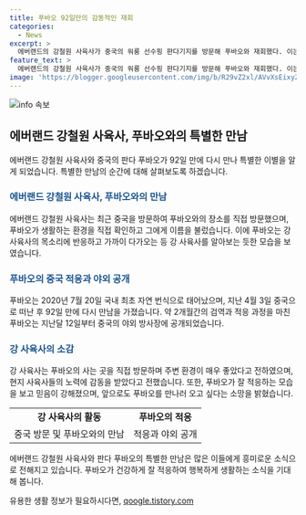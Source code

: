 ```yaml
---
title: 푸바오 92일만의 감동적인 재회
categories:
  - News
excerpt: >
  에버랜드의 강철원 사육사가 중국의 워룽 선수핑 판다기지를 방문해 푸바오와 재회했다. 이는 푸바오가 국내 최초 자연 번식으로 태어난 후 중국으로 떠난 지 92일 만에 이뤄진 것으로 전해졌다. 강 사육사는 푸바오의 생활 환경을 직접 보고 적응 상태를 확인했으며, 푸바오 역시 강 사육사를 알아보는 듯한 반응을 보였다. 이에 강 사육사는 푸바오가 잘 적응하고 있어 놀라웠고, 미래에도 만날 기회가 있으면 가고 싶다고 전했다.
feature_text: >
  에버랜드의 강철원 사육사가 중국의 워룽 선수핑 판다기지를 방문해 푸바오와 재회했다. 이는 푸바오가 국내 최초 자연 번식으로 태어난 후 중국으로 떠난 지 92일 만에 이뤄진 것으로 전해졌다. 강 사육사는 푸바오의 생활 환경을 직접 보고 적응 상태를 확인했으며, 푸바오 역시 강 사육사를 알아보는 듯한 반응을 보였다. 이에 강 사육사는 푸바오가 잘 적응하고 있어 놀라웠고, 미래에도 만날 기회가 있으면 가고 싶다고 전했다.
image: 'https://blogger.googleusercontent.com/img/b/R29vZ2xl/AVvXsEixyZcFfHzMRdzZMjFBmAUKJYCLCGyLL1o632UiGVXcaFdKo_bkvkuCioo0uUKlGfBVcT3P84aROyZIXSBEx3Aw5nCQ3pTgDom1WDC4m8eifvWiAmWEEVb4x6G_l8C0QH225ldMjyaFvpxGEBGNO37VmDTDMHGhJPq73UglMfDca1-0aw/s1600/blogspot.png'
---
```


<p><img src="https://blogger.googleusercontent.com/img/b/R29vZ2xl/AVvXsEixyZcFfHzMRdzZMjFBmAUKJYCLCGyLL1o632UiGVXcaFdKo_bkvkuCioo0uUKlGfBVcT3P84aROyZIXSBEx3Aw5nCQ3pTgDom1WDC4m8eifvWiAmWEEVb4x6G_l8C0QH225ldMjyaFvpxGEBGNO37VmDTDMHGhJPq73UglMfDca1-0aw/s1600/blogspot.png" alt="info 속보" /></p>

<h2 data-ke-size="size26">에버랜드 강철원 사육사, 푸바오와의 특별한 만남</h2>

<p data-ke-size="size16">에버랜드 강철원 사육사와 중국의 판다 푸바오가 92일 만에 다시 만나 특별한 이별을 알게 되었습니다. 특별한 만남의 순간에 대해 살펴보도록 하겠습니다.</p>

<h3><b><span style="color: #1a5490;">에버랜드 강철원 사육사, 푸바오와의 만남</span></b></h3>

<p data-ke-size="size16">에버랜드 강철원 사육사는 최근 중국을 방문하여 푸바오와의 장소를 직접 방문했으며, 푸바오가 생활하는 환경을 직접 확인하고 그에게 이름을 불렀습니다. 이에 푸바오는 강 사육사의 목소리에 반응하고 가까이 다가오는 등 강 사육사를 알아보는 듯한 모습을 보였습니다.</p>

<h3><b><span style="color: #1a5490;">푸바오의 중국 적응과 야외 공개</span></b></h3>

<p data-ke-size="size16">푸바오는 2020년 7월 20일 국내 최초 자연 번식으로 태어났으며, 지난 4월 3일 중국으로 떠난 후 92일 만에 다시 만남을 가졌습니다. 약 2개월간의 검역과 적응 과정을 마친 푸바오는 지난달 12일부터 중국의 야외 방사장에 공개되었습니다.</p>

<h3><b><span style="color: #1a5490;">강 사육사의 소감</span></b></h3>

<p data-ke-size="size16">강 사육사는 푸바오의 사는 곳을 직접 방문하며 주변 환경이 매우 좋았다고 전하였으며, 현지 사육사들의 노력에 감동을 받았다고 전했습니다. 또한, 푸바오가 잘 적응하는 모습을 보고 믿음이 강해졌으며, 앞으로도 푸바오를 만나러 오고 싶다는 소망을 밝혔습니다.</p>

<table>
  <tbody>
    <tr>
      <td style="text-align: center; height: 17px;"><b>강 사육사의 활동</b></td>
      <td style="text-align: center; height: 17px;"><b>푸바오의 적응</b></td>
    </tr>
    <tr>
      <td style="text-align: center; height: 17px;">중국 방문 및 푸바오와의 만남</td>
      <td style="text-align: center; height: 17px;">적응과 야외 공개</td>
    </tr>
  </tbody>
</table>

<p data-ke-size="size16">에버랜드 강철원 사육사와 판다 푸바오의 특별한 만남은 많은 이들에게 흥미로운 소식으로 전해지고 있습니다. 푸바오가 건강하게 잘 적응하여 행복하게 생활하는 소식을 기대해 봅니다.</p>
유용한 생활 정보가 필요하시다면, <a href="https://qoogle.tistory.com" rel="dofollow">qoogle.tistory.com</a>


